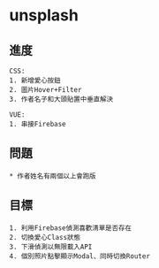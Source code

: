 # unsplash
## 進度
```
CSS: 
1. 新增愛心按鈕
2. 圖片Hover+Filter
3. 作者名子和大頭貼置中垂直解決

VUE:
1. 串接Firebase
```

## 問題
```
* 作者姓名有兩個以上會跑版
```

## 目標
```
1. 利用Firebase偵測喜歡清單是否存在
2. 切換愛心Class狀態
3. 下滑偵測以無限載入API
4. 個別照片點擊顯示Modal、同時切換Router
```
